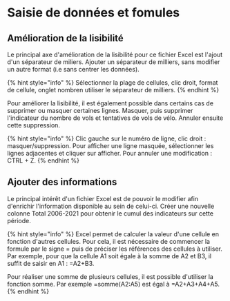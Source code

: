 # Saisie de données et fomules

## Amélioration de la lisibilité

Le principal axe d'amélioration de la lisibilité pour ce fichier Excel est l'ajout d'un séparateur de miliers. Ajouter un séparateur de milliers, sans modifier un autre format (i.e sans centrer les données).

{% hint style="info" %}
Sélectionner la plage de cellules, clic droit, format de cellule, onglet nombren utiliser le séparateur de milliers.
{% endhint %}

Pour améliorer la lisibilité, il est également possible dans certains cas de supprimer ou masquer certaines lignes. Masquer, puis supprimer l'indicateur du nombre de vols et tentatives de vols de vélo. Annuler ensuite cette suppression.

{% hint style="info" %}
Clic gauche sur le numéro de ligne, clic droit : masquer/suppression. Pour afficher une ligne masquée, sélectionner les lignes adjacentes et cliquer sur afficher. Pour annuler une modification : CTRL + Z.
{% endhint %}

## Ajouter des informations

Le principal intérêt d'un fichier Excel est de pouvoir le modifier afin d'enrichir l'information disponible au sein de celui-ci. Créer une nouvelle colonne Total 2006-2021 pour obtenir le cumul des indicateurs sur cette période.

{% hint style="info" %}
Excel permet de calculer la valeur d'une cellule en fonction d'autres cellules. Pour cela, il est nécessaire de commencer la formule par le signe = puis de préciser les références des cellules à utiliser. Par exemple, pour que la cellule A1 soit égale à la somme de A2 et B3, il suffit de saisir en A1 : =A2+B3.

Pour réaliser une somme de plusieurs cellules, il est possible d'utiliser la fonction somme. Par exemple =somme(A2:A5) est égal à =A2+A3+A4+A5.
{% endhint %}
